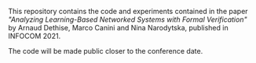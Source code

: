 This repository contains the code and experiments contained in the paper *"Analyzing Learning-Based Networked Systems with Formal Verification"* by Arnaud Dethise, Marco Canini and Nina Narodytska, published in INFOCOM 2021.

The code will be made public closer to the conference date.
